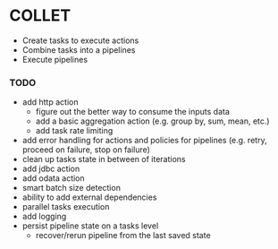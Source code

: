 # COLLET

- Create tasks to execute actions
- Combine tasks into a pipelines
- Execute pipelines

### TODO
- add http action
  - figure out the better way to consume the inputs data
  - add a basic aggregation action (e.g. group by, sum, mean, etc.)
  - add task rate limiting
- add error handling for actions and policies for pipelines (e.g. retry, proceed on failure, stop on failure)
- clean up tasks state in between of iterations
- add jdbc action
- add odata action
- smart batch size detection
- ability to add external dependencies
- parallel tasks execution
- add logging
- persist pipeline state on a tasks level
  - recover/rerun pipeline from the last saved state
